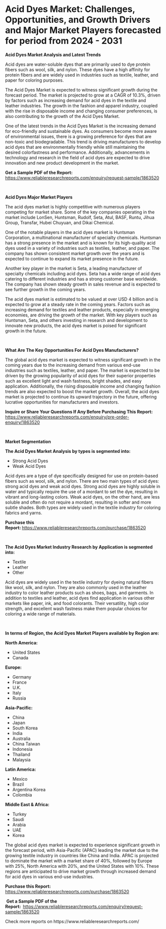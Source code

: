 <p><h1>Acid Dyes Market: Challenges, Opportunities, and Growth Drivers and Major Market Players forecasted for period from 2024 - 2031</h1></p><p><strong>Acid Dyes Market Analysis and Latest Trends</strong></p>
<p><p>Acid dyes are water-soluble dyes that are primarily used to dye protein fibers such as wool, silk, and nylon. These dyes have a high affinity for protein fibers and are widely used in industries such as textile, leather, and paper for coloring purposes.</p><p>The Acid Dyes Market is expected to witness significant growth during the forecast period. The market is projected to grow at a CAGR of 10.3%, driven by factors such as increasing demand for acid dyes in the textile and leather industries. The growth in the fashion and apparel industry, coupled with the rise in disposable income and changing consumer preferences, is also contributing to the growth of the Acid Dyes Market.</p><p>One of the latest trends in the Acid Dyes Market is the increasing demand for eco-friendly and sustainable dyes. As consumers become more aware of environmental issues, there is a growing preference for dyes that are non-toxic and biodegradable. This trend is driving manufacturers to develop acid dyes that are environmentally friendly while still maintaining the desired colorfastness and performance. Additionally, advancements in technology and research in the field of acid dyes are expected to drive innovation and new product development in the market.</p></p>
<p><strong>Get a Sample PDF of the Report:&nbsp;</strong> <a href="https://www.reliableresearchreports.com/enquiry/request-sample/1863520">https://www.reliableresearchreports.com/enquiry/request-sample/1863520</a></p>
<p>&nbsp;</p>
<p><strong>Acid Dyes Major Market Players</strong></p>
<p><p>The acid dyes market is highly competitive with numerous players competing for market share. Some of the key companies operating in the market include LonSen, Huntsman, Rudolf, Seta, Atul, BASF, Runtu, Jihua Group, Transfar, Hubei Chuyuan, and Dikai Chemical.</p><p>One of the notable players in the acid dyes market is Huntsman Corporation, a multinational manufacturer of specialty chemicals. Huntsman has a strong presence in the market and is known for its high-quality acid dyes used in a variety of industries such as textiles, leather, and paper. The company has shown consistent market growth over the years and is expected to continue to expand its market presence in the future.</p><p>Another key player in the market is Seta, a leading manufacturer of specialty chemicals including acid dyes. Seta has a wide range of acid dyes catering to different industries and has a strong customer base worldwide. The company has shown steady growth in sales revenue and is expected to see further growth in the coming years.</p><p>The acid dyes market is estimated to be valued at over USD 4 billion and is expected to grow at a steady rate in the coming years. Factors such as increasing demand for textiles and leather products, especially in emerging economies, are driving the growth of the market. With key players such as Huntsman, Seta, and others investing in research and development to innovate new products, the acid dyes market is poised for significant growth in the future.</p></p>
<p>&nbsp;</p>
<p><strong>What Are The Key Opportunities For Acid Dyes Manufacturers?</strong></p>
<p><p>The global acid dyes market is expected to witness significant growth in the coming years due to the increasing demand from various end-use industries such as textiles, leather, and paper. The market is expected to be driven by the growing popularity of acid dyes for their superior properties such as excellent light and wash fastness, bright shades, and easy application. Additionally, the rising disposable income and changing fashion trends are also expected to boost the market growth. Overall, the acid dyes market is projected to continue its upward trajectory in the future, offering lucrative opportunities for manufacturers and investors.</p></p>
<p><strong>Inquire or Share Your Questions If Any Before Purchasing This Report:</strong> <a href="https://www.reliableresearchreports.com/enquiry/pre-order-enquiry/1863520">https://www.reliableresearchreports.com/enquiry/pre-order-enquiry/1863520</a></p>
<p>&nbsp;</p>
<p><strong>Market Segmentation</strong></p>
<p><strong>The Acid Dyes Market Analysis by types is segmented into:</strong></p>
<p><ul><li>Strong Acid Dyes</li><li>Weak Acid Dyes</li></ul></p>
<p><p>Acid dyes are a type of dye specifically designed for use on protein-based fibers such as wool, silk, and nylon. There are two main types of acid dyes: strong acid dyes and weak acid dyes. Strong acid dyes are highly soluble in water and typically require the use of a mordant to set the dye, resulting in vibrant and long-lasting colors. Weak acid dyes, on the other hand, are less soluble and often do not require a mordant, resulting in softer and more subtle shades. Both types are widely used in the textile industry for coloring fabrics and yarns.</p></p>
<p><strong>Purchase this Report:&nbsp;</strong><a href="https://www.reliableresearchreports.com/purchase/1863520">https://www.reliableresearchreports.com/purchase/1863520</a></p>
<p>&nbsp;</p>
<p><strong>The Acid Dyes Market Industry Research by Application is segmented into:</strong></p>
<p><ul><li>Textile</li><li>Leather</li><li>Other</li></ul></p>
<p><p>Acid dyes are widely used in the textile industry for dyeing natural fibers like wool, silk, and nylon. They are also commonly used in the leather industry to color leather products such as shoes, bags, and garments. In addition to textiles and leather, acid dyes find application in various other markets like paper, ink, and food colorants. Their versatility, high color strength, and excellent wash fastness make them popular choices for coloring a wide range of materials.</p></p>
<p>&nbsp;</p>
<p><strong>In terms of Region, the Acid Dyes Market Players available by Region are:</strong></p>
<p>
    <p> <strong> North America: </strong>
        <ul>
            <li>United States</li>
            <li>Canada</li>
        </ul>
        </p> 
    <p> <strong> Europe: </strong>
        <ul>
            <li>Germany</li>
            <li>France</li>
            <li>U.K.</li>
            <li>Italy</li>
            <li>Russia</li>
        </ul>
        </p> 
    <p> <strong> Asia-Pacific: </strong>
        <ul>
            <li>China</li>
            <li>Japan</li>
            <li>South Korea</li>
            <li>India</li>
            <li>Australia</li>
            <li>China Taiwan</li>
            <li>Indonesia</li>
            <li>Thailand</li>
            <li>Malaysia</li>
        </ul>
        </p> 
    <p> <strong> Latin America: </strong>
        <ul>
            <li>Mexico</li>
            <li>Brazil</li>
            <li>Argentina Korea</li>
            <li>Colombia</li>
        </ul>
        </p> 
    <p> <strong> Middle East & Africa: </strong>
        <ul>
            <li>Turkey</li>
            <li>Saudi</li>
            <li>Arabia</li>
            <li>UAE</li>
            <li>Korea</li>
        </ul>
    </p>
    </p>
<p><p>The global acid dyes market is expected to experience significant growth in the forecast period, with Asia-Pacific (APAC) leading the market due to the growing textile industry in countries like China and India. APAC is projected to dominate the market with a market share of 40%, followed by Europe with 25%, North America with 20%, and the United States with 10%. These regions are anticipated to drive market growth through increased demand for acid dyes in various end-use industries.</p></p>
<p><strong>Purchase this Report: </strong><a href="https://www.reliableresearchreports.com/purchase/1863520">https://www.reliableresearchreports.com/purchase/1863520</a></p>
<p>&nbsp;<strong>Get a Sample PDF of the Report:&nbsp;&nbsp;</strong><a href="https://www.reliableresearchreports.com/enquiry/request-sample/1863520">https://www.reliableresearchreports.com/enquiry/request-sample/1863520</a></p>
<p><strong></strong></p>
<p>Check more reports on https://www.reliableresearchreports.com/</p>